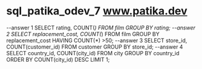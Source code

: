 # sql_patika_odev_7   www.patika.dev
--answer 1
SELECT rating, COUNT(*) FROM film
GROUP BY rating;
--answer 2
SELECT replacement_cost, COUNT(*) FROM film
GROUP BY replacement_cost
HAVING COUNT(*) >50;
--answer 3
SELECT store_id, COUNT(customer_id) FROM customer
GROUP BY store_id;
--answer 4
SELECT country_id, COUNT(city_id) FROM city
GROUP BY country_id
ORDER BY COUNT(city_id) DESC
LIMIT 1;
